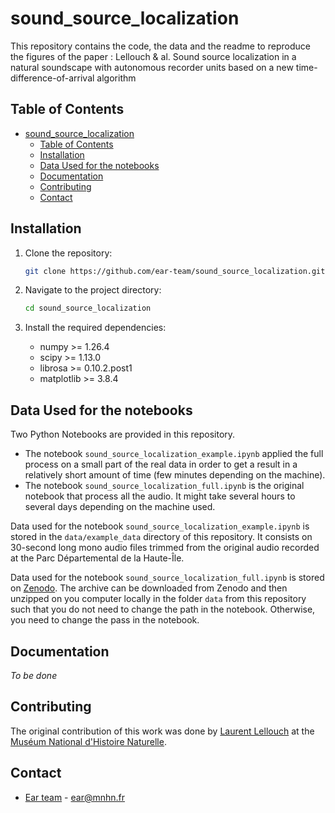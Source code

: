 # sound_source_localization
This repository contains the code, the data and the readme to reproduce the figures of the paper : Lellouch &amp; al. Sound source localization in a natural soundscape with autonomous recorder units based on a new time-difference-of-arrival algorithm


## Table of Contents

- [sound\_source\_localization](#sound_source_localization)
  - [Table of Contents](#table-of-contents)
  - [Installation](#installation)
  - [Data Used for the notebooks](#data-used-for-the-notebooks)
  - [Documentation](#documentation)
  - [Contributing](#contributing)
  - [Contact](#contact)

## Installation

1. Clone the repository:
    ```bash
    git clone https://github.com/ear-team/sound_source_localization.git
    ```

2. Navigate to the project directory:
    ```bash
    cd sound_source_localization
    ```

3. Install the required dependencies:
    - numpy >= 1.26.4
    - scipy >= 1.13.0
    - librosa >= 0.10.2.post1
    - matplotlib >= 3.8.4

## Data Used for the notebooks

Two Python Notebooks are provided in this repository. 
- The notebook `sound_source_localization_example.ipynb` applied the full process on a small part of the real data in order to get a result in a relatively short amount of time (few minutes depending on the machine).
- The notebook `sound_source_localization_full.ipynb` is the original notebook that process all the audio. It might take several hours to several days depending on the machine used.

Data used for the notebook `sound_source_localization_example.ipynb` is stored in the `data/example_data` directory of this repository. It consists on 30-second long mono audio files trimmed from the original audio recorded at the Parc Départemental de la Haute-Île.

Data used for the notebook `sound_source_localization_full.ipynb` is stored on [Zenodo](http://www.zenodo.org/XXXX). The archive can be downloaded from Zenodo and then unzipped on you computer locally in the folder `data` from this repository such that you do not need to change the path in the notebook. Otherwise, you need to change the pass in the notebook.

  
## Documentation

*To be done*

## Contributing

The original contribution of this work was done by [Laurent Lellouch](https://www.researchgate.net/profile/Laurent-Lellouch-2) at the [Muséum National d'Histoire Naturelle](http://isyeb.mnhn.fr/fr).

## Contact

- [Ear team](https://ear.cnrs.fr/) - [ear@mnhn.fr](mailto:ear@mnhn.fr)